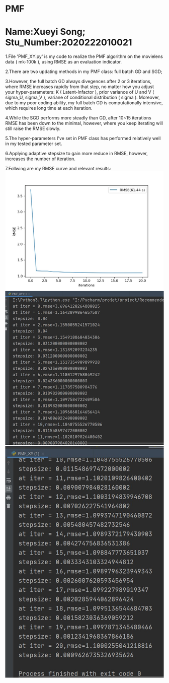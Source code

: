 # PMF
# Name:Xueyi Song; Stu_Number:2020222010021

1.File 'PMF_XY.py' is my code to realize the PMF algorithm on the movielens data ( mk-100k ), using RMSE as an evaluation indicator.

2.There are two updating methods in my PMF class: full batch GD and SGD; 

3.However, the full batch GD always divegences after 2 or 3 iterations, where RMSE increases rapidly from that step, no matter how you adjust your hyper-parameters: K ( Latent-Infactor ), prior variance of U and V ( sigma_U, sigma_V ), variane of conditional distribution ( sigma ). Moreover, due to my poor coding ability, my full batch GD is computationally intensive, which requires long time at each iteration. 

4.While the SGD performs more steadly than GD, after 10~15 iterations RMSE has been down to the minimal, however, where you keep iterating will still raise the RMSE slowly.

5.The hyper-parameters I've set in PMF class has performed relatively well in my tested parameter set.

6.Applying adaptive stepsize to gain more reduce in RMSE, however, increases the number of iteration.

7.Follwing are my RMSE curve and relevant results:
![image](https://github.com/20XYSong/PMF/blob/main/Image/PMF_RMSE.jpeg)
![image](https://github.com/20XYSong/PMF/blob/main/Image/PMF_results1.jpg)
![image](https://github.com/20XYSong/PMF/blob/main/Image/PMF_results2.jpg)
